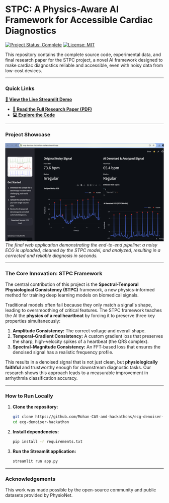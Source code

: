 # STPC: A Physics-Aware AI Framework for Accessible Cardiac Diagnostics

[![Project Status: Complete](https://img.shields.io/badge/status-complete-green.svg)](https://github.com/Mohan-CAS-and-hackathons/ecg-denoiser-hackathon)
[![License: MIT](https://img.shields.io/badge/License-MIT-yellow.svg)](https://opensource.org/licenses/MIT)

This repository contains the complete source code, experimental data, and final research paper for the STPC project, a novel AI framework designed to make cardiac diagnostics reliable and accessible, even with noisy data from low-cost devices.

---

### Quick Links
**[🚀 View the Live Streamlit Demo](https://ecg-denoiser-hackathon-mohan.streamlit.app/)**
- **[📄 Read the Full Research Paper (PDF)](STPC_Research_Paper.pdf)**
- **[💻 Explore the Code](src)**

---

### Project Showcase

![Final Streamlit App Screenshot](assets/app_screenshot.png)
*The final web application demonstrating the end-to-end pipeline: a noisy ECG is uploaded, cleaned by the STPC model, and analyzed, resulting in a corrected and reliable diagnosis in seconds.*

---

### The Core Innovation: STPC Framework

The central contribution of this project is the **Spectral-Temporal Physiological Consistency (STPC)** framework, a new physics-informed method for training deep learning models on biomedical signals.

Traditional models often fail because they only match a signal's shape, leading to oversmoothing of critical features. The STPC framework teaches the AI the **physics of a real heartbeat** by forcing it to preserve three key properties simultaneously:

1.  **Amplitude Consistency:** The correct voltage and overall shape.
2.  **Temporal-Gradient Consistency:** A custom gradient loss that preserves the sharp, high-velocity spikes of a heartbeat (the QRS complex).
3.  **Spectral-Magnitude Consistency:** An FFT-based loss that ensures the denoised signal has a realistic frequency profile.

This results in a denoised signal that is not just clean, but **physiologically faithful** and trustworthy enough for downstream diagnostic tasks. Our research shows this approach leads to a measurable improvement in arrhythmia classification accuracy.

---

### How to Run Locally

1.  **Clone the repository:**
    ```bash
    git clone https://github.com/Mohan-CAS-and-hackathons/ecg-denoiser-hackathon.git
    cd ecg-denoiser-hackathon
    ```

2.  **Install dependencies:**
    ```bash
    pip install -r requirements.txt
    ```

3.  **Run the Streamlit application:**
    ```bash
    streamlit run app.py
    ```

---
### Acknowledgements
This work was made possible by the open-source community and public datasets provided by PhysioNet.